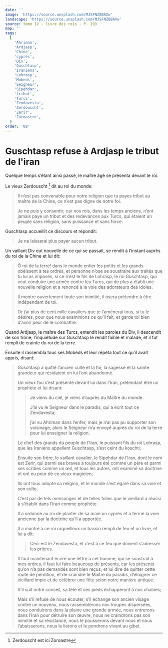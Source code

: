 ```yaml
---
date: ''
image: 'https://source.unsplash.com/MJSFNZ8BAXw'
landscape: 'https://source.unsplash.com/MJSFNZ8BAXw'
source: tome IV - livre des rois - P. 293
map: ''
tags:
  [
    'Ahriman',
    'Ardjasp',
    'Chine',
    'cyprès',
    'Div',
    'Guschtasp',
    'Iraniens',
    'Lohrasp',
    'Mobeds',
    'Seigneur',
    'Sipehdar',
    'tribut',
    'Turcs',
    'Zendavesta',
    'Zerdouscht',
    'Zerir',
    'Zoroastre',
  ]
order: '08'
---
```


# Guschtasp refuse à Ardjasp le tribut de l'iran

Quelque temps s’étant ainsi passé, le maître âgé se présenta devant le roi.

Le vieux Zerdouscht [^1] dit au roi du monde:

> Il n’est pas convenable pour notre religion que tu payes tribut au maître de la Chine, ce n’est pas digne de notre foi.
>
> Je ne puis y consentir; car nos rois, dans les temps anciens, n’ont jamais payé un tribut et des redevances aux Turcs, qui étaient un peuple sans religion, sans puissance et sans force.

Guschtasp accueillit ce discours et répondit:

> Je ne laisserai plus payer aucun tribut.

Un vaillant Div eut nouvelle de ce qui se passait, se rendit à l’instant auprès du roi de la
Chine et lui dit:

> Ô roi de la terre! dans le monde entier les petits et les grands obéissent à tes ordres, et personne n’ose se soustraire aux traités que tu lui as imposés, si ce n’est le fils de Lohrasp, le roi Guschtasp, qui veut conduire une armée contre les Turcs, qui de plus a établi une nouvelle religion et a renoncé à la voie des adorateurs des idoles.
>
> Il montre ouvertement toute son inimitié, il osera prétendre à être indépendant de toi.
>
> Or j’ai plus de cent mille cavaliers que je t’amènerai tous, si tu le désires, pour que nous examinions ce qu’il fait, et garde toi bien d’avoir peur de le combattre.

Quand Ardjasp, le maître des Turcs, entendit les paroles du Div, il descendit de son trône; l’inquiétude sur Guschtasp le rendit faible et malade, et il fut rempli de crainte du roi de la terre.

Ensuite il rassembla tous ses Mobeds et leur répéta tout ce qu’il avait appris, disant:

> Guschtasp a quitté l’ancien culte et la foi; la sagesse et la sainte grandeur qui résidaient en lui l’ont abandonné.
>
> Un vieux fou s’est présenté devant lui dans l’Iran, prétendant être un prophète et lui disant:
>
> > Je viens du ciel, je viens d’auprès du Maître du monde.
> >
> > J’ai vu le Seigneur dans le paradis, qui a écrit tout ce Zendavesta;
> >
> > j’ai vu Ahriman dans l’enfer, mais je n’ai pas pu supporter son voisinage; alors le Seigneur m’a envoyé́ auprès du roi de la terre pour lui enseigner la religion.
>
> Le chef des grands du peuple de l’Iran, le puissant fils du roi Lohrasp, que les Iraniens appellent Guschtasp, s’est ceint du koschti;
>
> Ensuite son frère, le vaillant cavalier, le Sipehdar de l’Iran, dont le nom est Zerir, qui parmi ses braves a toujours été́ comme un père et parmi ses scribes comme un œil, et tous les autres, ont examiné sa doctrine et ont eu peur de ce vieux magicien;
>
> Ils ont tous adopté sa religion, et le monde s’est égaré dans sa voie et son culte.
>
> C’est par de tels mensonges et de telles folies que le vieillard a réussi à s’établir dans l’Iran comme prophète.
>
> Il a ordonné au roi de planter de sa main un cyprès et a fermé la voie ancienne par la doctrine qu’il a apportée.
>
> Il a montré à ce roi orgueilleux un bassin rempli de feu et un livre, et lui a dit:
>
> > Ceci est le Zendavesta, et c’est à ce feu que doivent s’adresser les prières.
>
> Il faut maintenant écrire une lettre à cet homme, qui se soustrait à mes ordres, il faut lui faire beaucoup de présents, car les présents qu’on n’a pas demandés sont bien reçus, et lui dire de quitter cette route de perdition, et de craindre le Maître du paradis, d’éloigner ce vieillard impie et de célébrer une fête selon notre manière antique.
>
> S’il suit notre conseil, sa tête et ses pieds échapperont à nos chaînes;
>
> Mais s’il refuse de nous écouter, s’il échange son ancien visage contre un nouveau, nous rassemblerons nos troupes dispersées, nous conduirons dans la plaine une grande armée, nous entrerons dans l’Iran pour détruire son œuvre, nous ne craindrons pas son inimitié et sa résistance, nous le pousserons devant nous et nous l’abaisserons, nous le lierons et le pendrons vivant au gibet.

[^1]: Zerdouscht est ici Zoroastre
